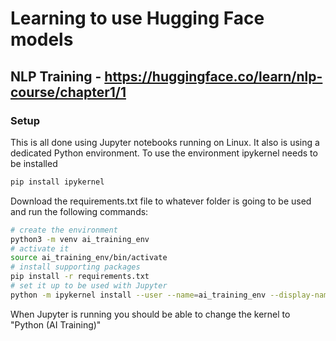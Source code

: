 # Learning to use Hugging Face models 

## NLP Training - https://huggingface.co/learn/nlp-course/chapter1/1 
### Setup  
This is all done using Jupyter notebooks running on Linux. It also is using a dedicated Python environment. To use the environment ipykernel needs to be installed  
```bash
pip install ipykernel
```

Download the requirements.txt file to whatever folder is going to be used and run the following commands:
```bash
# create the environment
python3 -m venv ai_training_env
# activate it
source ai_training_env/bin/activate
# install supporting packages
pip install -r requirements.txt
# set it up to be used with Jupyter
python -m ipykernel install --user --name=ai_training_env --display-name "Python (AI Training)"
```

When Jupyter is running you should be able to change the kernel to "Python (AI Training)"
